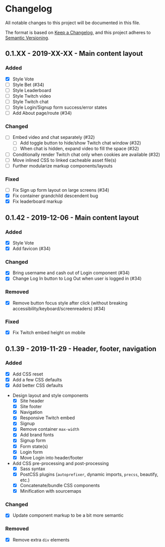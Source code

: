 # Changelog
All notable changes to this project will be documented in this file.

The format is based on [Keep a Changelog](changelog),
and this project adheres to [Semantic Versioning](semver).

<!--
## X.X.X - XXXX-XX-XX - XXXXXX

### Added
### Changed
### Deprecated
### Removed
### Fixed
### Security
-->

## 0.1.XX - 2019-XX-XX - Main content layout

### Added
- [x] Style Vote
- [ ] Style Bet (#34)
- [ ] Style Leaderboard
- [ ] Style Twitch video
- [ ] Style Twitch chat
- [ ] Style Login/Signup form success/error states
- [ ] Add About page/route (#34)

### Changed
- [ ] Embed video and chat separately (#32)
  - [ ] Add toggle button to hide/show Twitch chat window (#32)
  - [ ] When chat is hidden, expand video to fill the space (#32)
- [ ] Conditionally render Twitch chat only when cookies are available (#32)
- [ ] Move inlined CSS to linked cacheable asset file(s)
- [ ] Further modularize markup components/layouts

### Fixed
- [ ] Fix Sign up form layout on large screens (#34)
- [x] Fix container grandchild descendent bug
- [x] Fix leaderboard markup

## 0.1.42 - 2019-12-06 - Main content layout

### Added
- [x] Style Vote
- [x] Add favicon (#34)

### Changed
- [x] Bring username and cash out of Login component (#34)
- [x] Change Log In button to Log Out when user is logged in (#34)

### Removed
- [x] Remove button focus style after click (without breaking accessibility/keyboard/screenreaders) (#34)

### Fixed
- [x] Fix Twitch embed height on mobile

## 0.1.39 - 2019-11-29 - Header, footer, navigation

### Added
- [x] Add CSS reset
- [x] Add a few CSS defaults
- [x] Add better CSS defaults
- Design layout and style components
  - [x] Site header
  - [x] Site footer
  - [x] Navigation
  - [x] Responsive Twitch embed
  - [x] Signup
  - [x] Remove container `max-width`
  - [x] Add brand fonts
  - [x] Signup form
  - [x] Form state(s)
  - [x] Login form
  - [x] Move Login into header/footer
- Add CSS pre-processing and post-processing
  - [x] Sass syntax
  - [x] PostCSS plugins (`autoprefixer`, dynamic imports, `precss`, beautify, etc.)
  - [x] Concatenate/bundle CSS components
  - [x] Minification with sourcemaps

### Changed
- [x] Update component markup to be a bit more semantic

### Removed
- [x] Remove extra `div` elements

[changelog]: https://keepachangelog.com/en/1.0.0/
[semver]: https://semver.org/spec/v2.0.0.html
